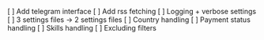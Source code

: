 [ ] Add telegram interface
[ ] Add rss fetching
[ ] Logging + verbose settings
[ ] 3 settings files -> 2 settings files
[ ] Country handling
[ ] Payment status handling
[ ] Skills handling
[ ] Excluding filters